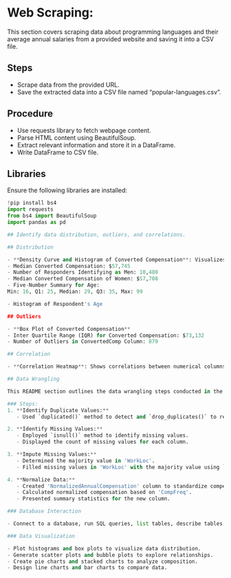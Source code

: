 # Web Scraping:

This section covers scraping data about programming languages and their average annual salaries from a provided website and saving it into a CSV file.

## Steps
 
- Scrape data from the provided URL.
- Save the extracted data into a CSV file named “popular-languages.csv”.

## Procedure

- Use requests library to fetch webpage content.
- Parse HTML content using BeautifulSoup.
- Extract relevant information and store it in a DataFrame.
- Write DataFrame to CSV file.

## Libraries

Ensure the following libraries are installed:
```python
!pip install bs4
import requests
from bs4 import BeautifulSoup
import pandas as pd

## Identify data distribution, outliers, and correlations.

## Distribution

- **Density Curve and Histogram of Converted Compensation**: Visualizes the distribution of salaries among respondents.
- Median Converted Compensation: $57,745
- Number of Responders Identifying as Men: 10,480
- Median Converted Compensation of Women: $57,708
- Five-Number Summary for Age:
Min: 16, Q1: 25, Median: 29, Q3: 35, Max: 99

- Histogram of Respondent's Age

## Outliers

- **Box Plot of Converted Compensation**
- Inter Quartile Range (IQR) for Converted Compensation: $73,132
- Number of Outliers in ConvertedComp Column: 879

## Correlation

- **Correlation Heatmap**: Shows correlations between numerical columns, including `Respondent`, `CompTotal`, `ConvertedComp`, `WorkWeekHrs`, `CodeRevHrs`, and `Age`.

## Data Wrangling

This README section outlines the data wrangling steps conducted in the lab.

### Steps:
1. **Identify Duplicate Values:**
   - Used `duplicated()` method to detect and `drop_duplicates()` to remove them.

2. **Identify Missing Values:**
   - Employed `isnull()` method to identify missing values.
   - Displayed the count of missing values for each column.

3. **Impute Missing Values:**
   - Determined the majority value in 'WorkLoc'.
   - Filled missing values in 'WorkLoc' with the majority value using `fillna()`.

4. **Normalize Data:**
   - Created 'NormalizedAnnualCompensation' column to standardize compensation data.
   - Calculated normalized compensation based on 'CompFreq'.
   - Presented summary statistics for the new column.

### Database Interaction

- Connect to a database, run SQL queries, list tables, describe tables, and close the connection.

### Data Visualization

- Plot histograms and box plots to visualize data distribution.
- Generate scatter plots and bubble plots to explore relationships.
- Create pie charts and stacked charts to analyze composition.
- Design line charts and bar charts to compare data.
